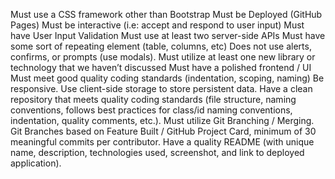 Must use a CSS framework other than Bootstrap
Must be Deployed (GitHub Pages)
Must be interactive (i.e: accept and respond to user input) 
Must have User Input Validation
Must use at least two server-side APIs
Must have some sort of repeating element (table, columns, etc)
Does not use alerts, confirms, or prompts (use modals).
Must utilize at least one new library or technology that we haven’t discussed
Must have a polished frontend / UI
Must meet good quality coding standards (indentation, scoping, naming)
Be responsive.
Use client-side storage to store persistent data.
Have a clean repository that meets quality coding standards (file structure, naming conventions, follows best practices for class/id naming conventions, indentation, quality comments, etc.).
Must utilize Git Branching / Merging. Git Branches based on Feature Built / GitHub Project Card, minimum of 30 meaningful commits per contributor.
Have a quality README (with unique name, description, technologies used, screenshot, and link to deployed application).

